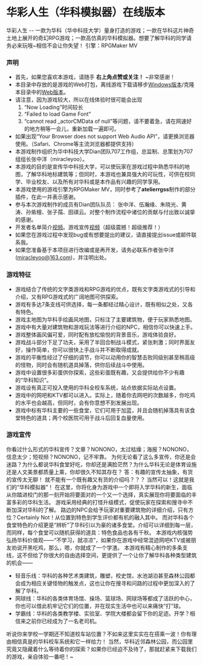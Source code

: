 # 华彩人生（华科模拟器）在线版本
华彩人生 -- 一款为华科（华中科技大学）量身打造的游戏；一款在华科这片神奇土地上展开的奇幻RPG游戏；一款高仿真的华科模拟器。想要了解华科的同学请务必来玩哦~相信不会让你失望！ 引擎：RPGMaker MV

### 声明

- 首先，如果您喜欢本游戏，请随手 **右上角点赞或关注！** ~非常感谢！
- 本目录中存放的是游戏的Web打包，离线游戏下载请移步[Windows版本](https://pan.baidu.com/s/1bIgtWM0fy5NmmVYAh6ax8w)/克隆本目录中的[Web版本](https://github.com/miracleyoo/HCRS-Online/)。
- 请注意，因为游戏较大，所以在线体验时很可能会出现
  1. “Now Loading”时间较长
  2. “Failed to load Game Font”
  3. “cannot read _actorCMData of null”等问题，请不要着急，请在网速好的地方稍等一会儿，重新加载一遍即可。
- 如果出现“Your Browser does not support Web Audio API”，请更换浏览器使用。（Safari、Chrome等主流浏览器都提供支持）
- 本游戏制作组织为华中科技大学Dian团队707工作组，总监制、总策划为707组组长张中洋（miracleyoo）。
- 本游戏的目的是宣传华中科技大学，可以使玩家在游戏过程中熟悉华科的地图，了解华科地标建筑等；但同时，本游戏也兼具强大的可玩性，可供在校同学、毕业校友、以及所有对华科或是本作品有兴趣的同学享用。
- 本游戏使用的游戏引擎为RPGMaker MV，同时参考了**atelierrgss**制作的部分插件，在此一并表示感谢。
- 参与本次游戏制作的成员有Dian团队队员： 张中洋、伍瀚缘、朱晓光、黄涛、孙紫檀、张子孺、田祺云。对整个制作流程中诸位的贡献与付出致以诚挚的感谢。
- 开发者名单简介[视频](https://www.bilibili.com/video/av25115108/)。游戏宣传[视频](https://www.bilibili.com/video/av25150711/)（超级震撼！超级推荐！）
- 如果您在游戏过程中发现bug或有想要提出的建议，请直接提出issue或邮件联系我。
- 如果您准备基于本项目进行改编或是再开发，请务必联系作者张中洋(miracleyoo@163.com)，并注明出处。


### 游戏特征
- 游戏结合了传统的文字类游戏和RPG游戏的优点，既有文字类游戏式的引导和介绍，又有RPG游戏式的广阔地图可供探索。
- 游戏有多达7条支线可供选择，每一条都经过精心设计，既有相似之处，又各有特色。
- 游戏主地图为华科手绘画风地图，只标注了主要建筑物，便于玩家熟悉地图。
- 游戏中有大量对建筑物和游戏玩法等进行介绍的NPC，相信你可以快速上手。
- 游戏整体画风偏可爱，同时配有放松愉悦的背景音乐，游戏体验良好。
- 游戏战斗部分下足了功夫，采用了半回合制战斗模式，紧张刺激；同时界面友好，操作简单，你可以很快上手战斗并不断取得成就。
- 游戏的平衡性经过了仔细的调节，你可以动用你的智慧击败同级别甚至稍高级的怪物，同时会有随机道具掉落，供你后续战斗中使用。
- 游戏中设置很多彩蛋供你探索，这些彩蛋既有趣，又会提供给你不少有趣的“华科知识”。
- 游戏设有真正可投入使用的华科全校车系统，站点依据实际站点设置。
- 游戏中的网吧和KTV都可以进入。实际上，随着你去网吧的次数越多，你吃鸡的水平也会越高，但同时，会有你意想不到发展出现。
- 游戏中标有华科主要的一些食堂，它们可用于加蓝，并且会随机掉落具有该食堂特色的道具；两个校医院可用于战斗后回复血量使用。

### 游戏宣传
你看过什么形式的华科宣传？文章？NONONO，太过枯燥；海报？NONONO，信息太少；短视频？NONONO，记不牢靠。
为何无论看了这么多宣传，你还是会迷路？为什么都说华科食堂好吃，你却还是满脸茫然？为什么华科无论是体育设施还是人文美景都质量上乘，你却很久不知其存在？
答：有趣的宣传太抽象，有货的宣传太无聊！
就不能有一个既有趣又有货的介绍吗？？？
当然可以！这就是我们的“华科模拟器”！
在这里，你将化身为游戏中一个即将入学华科的新生，面临从你踏进校门的那一刻开始将要面对的一个又一个选择，真实展现你将要面临的丰富多彩的华科生活。
游戏采用经典的打怪升级模式，促使玩家在探索和搜寻中不断加深对华科的了解。
路边的NPC会给予玩家对重要建筑物的详细介绍，只有方位？Certainly Not！从位置到特色到学生评价都有机的融入其中。
而对华科各个食堂特色的介绍更是“辨析”了华科引以为豪的诸多食堂。介绍可以详细到每一层，而同样，每个食堂可以随机获得的道具：特色食品也各有千秋。
本游戏内核强势弘扬华科价值观——“不学习，就凉凉”，如果你在游戏中经常混迹网吧KTV或被朋友劝说开黑吃鸡，那么，嗯，你就成了一个学渣。
本游戏有精心制作的多条支线，这不但给了你很大的自由选择空间，更提供了一个让你了解华科各种类型建筑的机会——

* 轻音乐线：华科的各种艺术类建筑，雕塑，校史馆，水池湖泊甚至森林公园都会成为相应关键怪物的触发点，这也让你在搜寻和问路的过程中更加深入的了解了华科。
* 网球线：华科的各类体育场馆、操场、篮球场、网球场等都成了活跃的中心，你也可以借此机牢记它们的位置，并在现实生活中也可以来痛快“打”球。
* 学霸线：华科的各类教学楼、实验室、学院大楼都会留下你的足迹。开学？相信来之前你已经成为了一名老司机。

听说你来学校一学期还不知道校车站位置？不如来这里实实在在搭乘一波！你有理由相信真是的华科校车系统和它一样给力！
当然，华科近邻森林公园，而公园里究竟又隐藏着什么等待着你的探索？如果你已经迫不及待了，那就赶紧来下载我们的游戏，亲自体验一番吧！~

